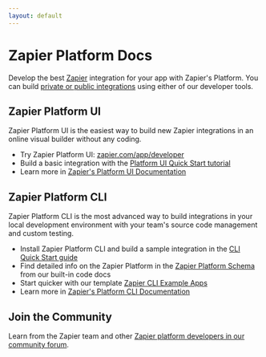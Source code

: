 ```yaml
---
layout: default
---
```

# Zapier Platform Docs

Develop the best [Zapier](https://zapier.com/) integration for your app with Zapier's Platform. You can build [private or public integrations](https://platform.zapier.com/private_integrations/private-vs-public-integrations) using either of our developer tools.

## Zapier Platform UI

Zapier Platform UI is the easiest way to build new Zapier integrations in an online visual builder without any coding.

- Try Zapier Platform UI: [zapier.com/app/developer](https://zapier.com/app/developer/)
- Build a basic integration with the [Platform UI Quick Start tutorial](https://platform.zapier.com/quickstart/introduction)
- Learn more in [Zapier's Platform UI Documentation](https://platform.zapier.com/quickstart/introduction)

## Zapier Platform CLI

Zapier Platform CLI is the most advanced way to build integrations in your local development environment with your team's source code management and custom testing.

- Install Zapier Platform CLI and build a sample integration in the [CLI Quick Start guide](https://zapier.com/developer/start/introduction)
- Find detailed info on the Zapier Platform in the [Zapier Platform Schema](https://github.com/zapier/zapier-platform/blob/main/packages/schema/docs/build/schema.md) from our built-in code docs
- Start quicker with our template [Zapier CLI Example Apps](https://github.com/zapier/zapier-platform/wiki/Example-Apps)
- Learn more in [Zapier's Platform CLI Documentation](https://platform.zapier.com/cli_docs/docs)

## Join the Community

Learn from the Zapier team and other [Zapier platform developers in our community forum](https://community.zapier.com/developer-discussion-13).
